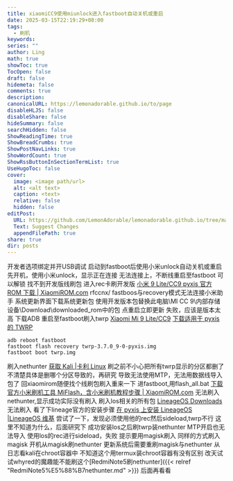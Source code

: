 ```yaml
---
title: xiaomiCC9使用miunlock进入fastboot自动关机或重启
date: 2025-03-15T22:19:29+08:00
tags:
  - 刷机
keywords: 
series: ""
author: Ling
math: true
showToc: true
TocOpen: false
draft: false
hidemeta: false
comments: true
description: 
canonicalURL: https://lemonadorable.github.io/to/page
disableHLJS: false
disableShare: false
hideSummary: false
searchHidden: false
ShowReadingTime: true
ShowBreadCrumbs: true
ShowPostNavLinks: true
ShowWordCount: true
ShowRssButtonInSectionTermList: true
UseHugoToc: false
cover:
  image: <image path/url>
  alt: <alt text>
  caption: <text>
  relative: false
  hidden: false
editPost:
  URL: https://github.com/LemonAdorable/lemonadorable.github.io/tree/master/content
  Text: Suggest Changes
  appendFilePath: true
share: true
dir: posts
---
```


开发者选项绑定并开USB调试
启动到fastboot后使用小米unlock自动关机或重启
先开机，使用小米unlock，显示正在连接
无法连接上，不断线重启至fastboot
可以解锁
找不到开发版线刷包
进入rec卡刷开发版
[小米 9 Lite/CC9 pyxis 官方 ROM 下载 | XiaomiROM.com](https://xiaomirom.com/series/pyxis/)
rfccnx/
fastboos与recovery模式无法连接小米助手
系统更新界面下载系统更新包
使用开发版本包替换此电脑\MI CC 9\内部存储设备\Download\downloaded_rom中的包
点重启立即更新
失败，应该是版本太高
下载ADB
重启至fastboot刷入twrp
[Xiaomi Mi 9 Lite/CC9](https://twrp.me/xiaomi/xiaomimi9lite.html)
[下载适用于 pyxis 的 TWRP](https://dl.twrp.me/pyxis/)

``` shell
adb reboot fastboot
fastboot flash recovery twrp-3.7.0_9-0-pyxis.img
fastboot boot twrp.img
```

刷入nethunter
[获取 Kali |卡利 Linux](https://www.kali.org/get-kali/#kali-mobile)
刷之前不小心把所有twrp显示的分区都删了
不清楚具体是删哪个分区导致的，再研究
导致无法使用MTP，无法用数据线导入包了
回xiaomirom随便找个线刷包刷入重来一下
进fastboot,用flash_all.bat
[下载官方小米刷机工具 MiFlash，含小米刷机教程步骤 | XiaomiROM.com](https://xiaomirom.com/download-xiaomi-flash-tool-miflash/)
无法刷入nethunter,显示成功实际没有刷入
刷入los相关的所有包
[LineageOS Downloads](https://download.lineageos.org/devices/pyxis/builds)
无法刷入
看了下lineage官方的安装步骤
[在 pyxis 上安装 LineageOS |LineageOS 维基](https://wiki.lineageos.org/devices/pyxis/install/variant1/#checking-the-correct-firmware)
尝试了一下，发现必须使用他的rec然后sideload,twrp不行
这里不知道为什么，后面研究下
成功安装los之后刷twrp装nethunter
MTP开启也无法导入
使用los的rec进行sideload，失败
提示要用magisk刷入
同样的方式刷入magisk
开机从magisk刷nethunter
更新系统后需要重刷magisk与nethunter
从日志看kali在chroot容器中
不知道这个用termux装chroot容器有没有区别
改天试试whyred的魔趣能不能刷这个[RedmiNote5刷nethunter]({{< relref "RedmiNote5%E5%88%B7nethunter.md" >}})
后面再看看